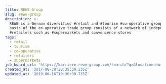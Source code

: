 ```yaml
---
title: REWE Group
slug: rewe-group
description: >-
  REWE is a German diversified #retail and #tourism #co-operative group. The
  basis of the co-operative trade group consists of a network of independent
  #retailers such as #supermarkets and convenience stores
tags:
  - retail
  - tourism
  - co-operative
  - retailers
  - supermarkets
job_board_url: 'https://karriere.rewe-group.com/search/?q=&locationsearch=berlin'
created_at: '2017-06-28T20:39:39.235Z'
updated_at: '2019-06-16T10:36:09.735Z'
---
```


